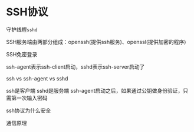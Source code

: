 # SSH协议

守护线程`sshd`

SSH服务端由两部分组成：openssh(提供ssh服务)、openssl(提供加密的程序)

SSH免密登录

ssh-agent表示ssh-client启动，sshd表示ssh-server启动了

ssh vs ssh-agent vs sshd

ssh是客户端
sshd是服务端
ssh-agent启动之后，如果通过公钥做身份验证，只需第一次输入密码

ssh协议为什么安全

通信原理